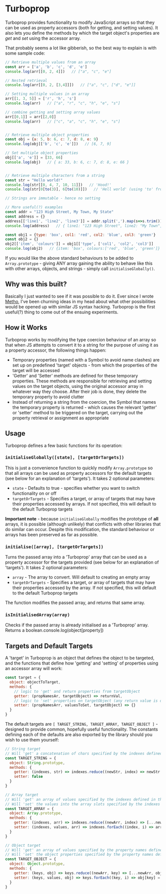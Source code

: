 # Turboprop

Turboprop provides functionality to modify JavaScript arrays so that they can be used as property accessors (both for getting, and setting values). It also lets you define the methods by which the target object's properties are *get* and *set* using the accessor array.

That probably seems a lot like gibberish, so the best way to explain is with some sample code:
```js
// Retrieve multiple values from an array
const arr = ['a', 'b', 'c', 'd', 'e']
console.log(arr[[0, 2, 4]])   // ["a", "c", "e"]

// Nested retrieval
console.log(arr[[0, 2, [3,4]]])   // ["a", "c", ["d", "e"]]

// Setting multiple values in an array
arr[[1, 3, 5]] = ['r', 'h', 's']
console.log(arr)   // ["a", "r", "c", "h", "e", "s"]

// combine getting and setting array values
arr[[0,1]] = arr[[2,0]]
console.log(arr)   // ["c", "a", "c", "h", "e", "s"]


// Retrieve multiple object properties
const obj = {a: 5, b: 6, c: 7, d: 8, e: 9}
console.log(obj[['b', 'c', 'e']])   // [6, 7, 9]

// Set multiple object properties
obj[['a', 'e']] = [33, 66]
console.log(obj)   // { a: 33, b: 6, c: 7, d: 8, e: 66 }


// Retrieve multiple characters from a string
const str = "Hello world!"
console.log(str[[0, 4, 7, 10, 11]])   // 'Hood!'
console.log(str[0[to(3)], 6[to(10)]])   // 'Hell world' (using 'to' from metho-number)

// Strings are immutable - hence no setting

// More useful(?) examples
const addr = "123 High Street, My Town, My State"
const address = {}
address[['line1', 'line2', 'line3']] = addr.split(',').map(s=>s.trim())
console.log(address)   // { line1: "123 High Street", line2: "My Town", line3: "My State" }

const obj1 = {type: 'box', col1: 'red', col2: 'blue', col3: 'green'}
const obj2 = {}
obj2[['item', 'colours']] = obj1[['type', ['col1', 'col2', 'col3']]
console.log(obj2)   // {item: 'box', colours:['red', 'blue', 'green']}

```

If you would like the above standard behaviours to be added to `Array.prototype` - giving ANY array gaining the ability to behave like this with other arrays, objects, and strings - simply call `initialiseGlobally()`.




## Why was this built?

Basically I just wanted to see if it was possible to do it. Ever since I wrote [Metho](https://github.com/jonrandy/metho), I've been churning ideas in my head about what other possibilities would be opened up with similar JS syntax hacking. Turboprop is the first useful(?) thing to come out of the ensuing experiments.



## How it Works

Turboprop works by modifying the type coercion behaviour of an array so that when JS attempts to convert it to a string for the purpose of using it as a property accessor, the following things happen:

* Temporary properties (named with a Symbol to avoid name clashes) are set up on predefined 'target' objects - from which the properties of the target will be accessed
* 'Getter' and 'Setter' methods are defined for these temporary properties. These methods are responsible for retrieving and setting values on the target objects, using the original accessor array in whatever way they choose. After their job is done, they delete the temporary property to avoid clutter
* Instead of returning a string from the coercion, the Symbol that names the temporary property is returned - which causes the relevant 'getter' or 'setter' method to be triggered on the target, carrying out the property retrieval or assignment as appropriate



## Usage

Turboprop defines a few basic functions for its operation:

### `initialiseGlobally([state], [targetOrTargets])`
This is just a convenience function to quickly modify `Array.prototype` so that all arrays can be used as property accessors for the default targets (see below for an explanation of 'targets'). It takes 2 optional parameters:

* `state` - Defaults to true - specifies whether you want to switch functionality on or off
* `targetOrTargets` - Specifies a target, or array of targets that may have their properties accessed by arrays. If not specified, this will default to the default Turboprop targets

**Important note** - because `initialiseGlobally` modifies the prototype of **all** arrays, it is possible (although unlikely) that conflicts with other libraries that do similar can occur. Despite this modification, the standard behaviour or arrays has been preserved as far as possible.

### `initialise([array], [targetOrTargets])`
Turns the passed array into a 'Turboprop' array that can be used as a property accessor for the targets provided (see below for an explanation of 'targets'). It takes 2 optional parameters:

* `array` - The array to convert. Will default to creating an empty array
* `targetOrTargets` - Specifies a target, or array of targets that may have their properties accessed by the array. If not specified, this will default to the default Turboprop targets

The function modifies the passed array, and returns that same array.

### `isInitialisedArray(array)`
Checks if the passed array is already initialised as a 'Turboprop' array. Returns a boolean.console.log(object[property])



## Targets and Default Targets

A 'target' in Turboprop is an object that defines the object to be targeted, and the functions that define how 'getting' and 'setting' of properties using an accessor array will work:
```js
const target = {
  object: objectToTarget,
  methods: {
    // logic to 'get' and return properties from targetObject
    getter: (propNamesAr, targetObject) => returnVal,
    // logic to 'set' properties on targetObject (any return value is discarded)
    setter: (propNamesArr, valuesToSet, targetObject) => {}
  }
}
```

The default targets are `[ TARGET_STRING, TARGET_ARRAY, TARGET_OBJECT ]` - designed to provide common, hopefully useful functionality. The constants defining each of the defaults are also exported by the library should you wish to use them yourself:

```js
// String target
// Will 'get' a concatenation of chars specified by the indexes defined in the accessor array
const TARGET_STRING = {
  object: String.prototype,
  methods: {
    getter: (indexes, str) => indexes.reduce((newStr, index) => newStr + str[index], ''),
    setter: false
  }
}

// Array target
// Will 'get' an array of values specified by the indexes defined in the accessor array
// Will 'set' the values into the array slots specified by the indexes defined in the accessor array
const TARGET_ARRAY = {
  object: Array.prototype,
  methods: {
    getter: (indexes, arr) => indexes.reduce((newArr, index) => [...newArr, arr[index]], []),
    setter: (indexes, values, arr) => indexes.forEach((index, i) => arr[index] = values[i])
  }
}

// Object target
// Will 'get' an array of values specified by the property names defined in the accessor array
// Will 'set' the object properties specified by the property names defined in the accessor array
const TARGET_OBJECT = {
  object: Object.prototype,
  methods: {
    getter: (keys, obj) => keys.reduce((newArr, key) => [...newArr, obj[key]], []),
    setter: (keys, values, obj) => keys.forEach((key, i) => obj[key] = values[i])
  }
}
```

